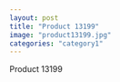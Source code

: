 ```yaml
---
layout: post
title: "Product 13199"
image: "product13199.jpg"
categories: "category1"
---
```

Product 13199
